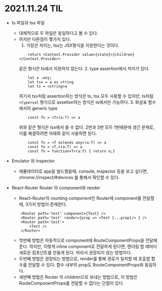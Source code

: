 # 2021.11.24 TIL

- ts 파일과 tsx 파일

  - 대체적으로 두 파일은 동일하다고 볼 수 있다.
  - 하지만 다른점이 몇가지 있다.
    1. 가장큰 차이는, tsx는 JSX형식을 지원한다는 것이다.
    ```
        return <Context.Provider value={state}>{children}</Context.Provider>
    ```
    같은 형식은 ts에서 지원하지 않는다. 2. type assertion에서 차이가 있다.
    ```
        let a :any;
        let tsx = a as string
        let ts = <string>a
    ```
    여기서 tsx처럼 assertion하는 방식은 ts, tsx 모두 사용할 수 있지만, ts처럼 `<type>val` 형식으로 assetion하는 방식은 ts에서만 가능하다. 3. 화살표 함수에서의 generic type
    ```
        const fn = <T>(a:T) => a
    ```
    위와 같은 형식은 tsx에서 쓸 수 없다. 2번과 3번 모두 1번때문에 생긴 문제로, 이를 해결하려면 아래와 같이 사용하면 된다.
    ```
        const fn = <T extends any>(a:T) => a
        const fn = <T,>(a:T) => a
        const fn = function<T>(a:T) { return a;}
    ```

- Emulator 와 inspector

  - 에뮬레이터로 app을 빌드했을때, console, inspector 등을 보고 싶다면,
    chrome://inspect/#devices 를 통해서 확인할 수 있다.

- React-Router Router 의 component와 render
  - React-Router의 rounting component인 Router에 component를 전달할 때, 3가지 방법이 존재한다.
  ```
      <Router path='test' component={Test} />
      <Router path='test' render={prop => <Test {...prop}/> } />
      <Router path='test'>
          <Test />
      </Router>
  ```
  - 첫번째 방법은 자동적으로 component에 RouteComponentProps을 전달해준다. 하지만, 이렇게 inline component로 전달하게 된다면, 렌더링 할 때마다 새로운 컴포넌트를 만들게 된다. 따라서 권장되지 않는 방법이다.
  - 두번째 방법은 권장되는 방법으로, render를 통해 경로가 일치할 때 호출할 함수를 전달할 수 있다. 함수 내부의 prop도 RouteComponentProps와 동일하다.
  - 세번째 방법은 Router 의 children으로 보내는 방법으로, 이 방법은 RouteComponentProps를 전달할 수 없다는 단점이 있다.
